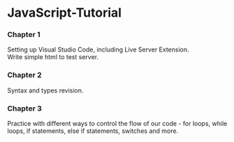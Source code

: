 # JavaScript-Tutorial

### Chapter 1
Setting up Visual Studio Code, including Live Server Extension.</br>
Write simple html to test server.</br>

### Chapter 2
Syntax and types revision.</br>

### Chapter 3
Practice with different ways to control the flow of our code - for loops, while loops, if statements, else if statements, switches and more.